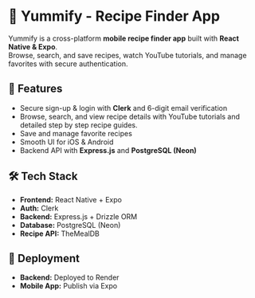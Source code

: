 # 🍳 Yummify - Recipe Finder App

Yummify is a cross-platform **mobile recipe finder app** built with **React Native & Expo**.  
Browse, search, and save recipes, watch YouTube tutorials, and manage favorites with secure authentication.


## 🌟 Features

-  Secure sign-up & login with **Clerk** and 6-digit email verification  
-  Browse, search, and view recipe details with YouTube tutorials and detailed step by step recipe guides.
-  Save and manage favorite recipes  
-  Smooth UI for iOS & Android  
-  Backend API with **Express.js** and **PostgreSQL (Neon)**  


## 🛠 Tech Stack

- **Frontend:** React Native + Expo  
- **Auth:** Clerk  
- **Backend:** Express.js + Drizzle ORM  
- **Database:** PostgreSQL (Neon)  
- **Recipe API:** TheMealDB 





## 🚀 Deployment

- **Backend:** Deployed to Render 
- **Mobile App:** Publish via Expo 



